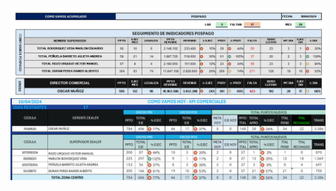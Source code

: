 
<HTML>
  <head>
    <title>COMO VAMOS</title>
  </head>
  <body>
    <div id="una capa">
      <img src="WhatsApp Image 2024-04-10 at 15.57.18.jpeg">
     <img src="Captura de pantalla 2024-04-10 160612.png">
    </div>
  </body>  
</HTML>
